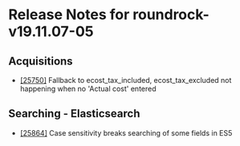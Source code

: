 
# Release Notes for roundrock-v19.11.07-05

## Acquisitions

- [[25750]](http://bugs.koha-community.org/bugzilla3/show_bug.cgi?id=25750) Fallback to ecost_tax_included, ecost_tax_excluded not happening when no 'Actual cost' entered

## Searching - Elasticsearch

- [[25864]](http://bugs.koha-community.org/bugzilla3/show_bug.cgi?id=25864) Case sensitivity breaks searching of some fields in ES5


